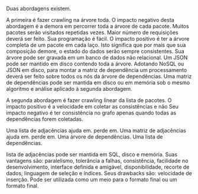 Duas abordagens existem.

A primeira é fazer crawling na árvore toda.
O impacto negativo desta abordagem é a demora em percorrer toda a árvore de cada pacote.
Muitos pacotes serão visitados repetidas vezes.
Maior número de requisições deverá ser feito.
Sua programação é fácil.
O impacto positivo é ter a árvore completa de um pacote em cada laço. Isto significa que por mais que sua composição demore, o estado do dados serão sempre consistentes.
Sua árvore pode ser gravada em um banco de dados não relacional.
Um JSON pode ser mantido em disco contendo toda a árvore.
Adotando NoSQL ou JSON em disco, para montar a matriz de dependência um processamento deverá ser feito sobre todos os nós da árvore de dependências.
Uma matriz de dependências pode ser mantida em disco ou em memória sob o mesmo algoritmo e análise aplicado à segunda abordagem.

A segunda abordagem é fazer crawling linear da lista de pacotes.
O impacto positivo é a velocidade em coletar as consistências e não 
Seu impacto negativo é ter consistência no grafo apenas quando todas as dependências forem coletadas.

Uma lista de adjacências ajuda em. perde em.
Uma matriz de adjacências ajuda em. perde em.
Uma árvore de dependências.
Uma lista de dependências.

lista de adjacências pode ser mantida em SQL, disco e memória.
Suas vantagens são: paralelismo, tolerância a falhas, consistência, facilidade no desenvolvimento, interface definida e amigável, disponibilidade, recorte de dados, linguagem de seleção e índices.
Seus drawbacks são: velocidade de inserção.
Pode ser utilizada como um meio para o formato final ou um formato final.
